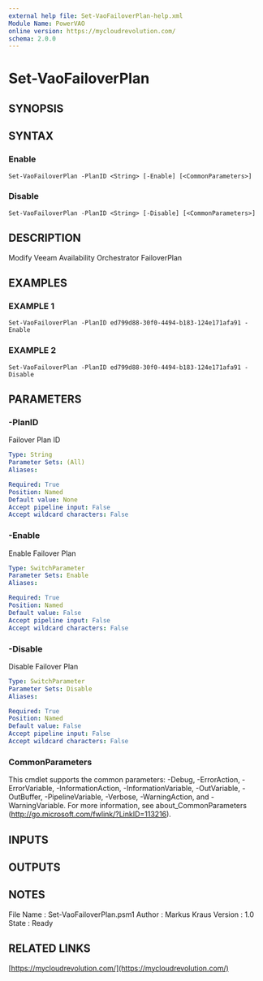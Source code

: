 ```yaml
---
external help file: Set-VaoFailoverPlan-help.xml
Module Name: PowerVAO
online version: https://mycloudrevolution.com/
schema: 2.0.0
---
```


# Set-VaoFailoverPlan

## SYNOPSIS

## SYNTAX

### Enable
```
Set-VaoFailoverPlan -PlanID <String> [-Enable] [<CommonParameters>]
```

### Disable
```
Set-VaoFailoverPlan -PlanID <String> [-Disable] [<CommonParameters>]
```

## DESCRIPTION
Modify Veeam Availability Orchestrator FailoverPlan

## EXAMPLES

### EXAMPLE 1
```
Set-VaoFailoverPlan -PlanID ed799d88-30f0-4494-b183-124e171afa91 -Enable
```

### EXAMPLE 2
```
Set-VaoFailoverPlan -PlanID ed799d88-30f0-4494-b183-124e171afa91 -Disable
```

## PARAMETERS

### -PlanID
Failover Plan ID

```yaml
Type: String
Parameter Sets: (All)
Aliases:

Required: True
Position: Named
Default value: None
Accept pipeline input: False
Accept wildcard characters: False
```

### -Enable
Enable Failover Plan

```yaml
Type: SwitchParameter
Parameter Sets: Enable
Aliases:

Required: True
Position: Named
Default value: False
Accept pipeline input: False
Accept wildcard characters: False
```

### -Disable
Disable Failover Plan

```yaml
Type: SwitchParameter
Parameter Sets: Disable
Aliases:

Required: True
Position: Named
Default value: False
Accept pipeline input: False
Accept wildcard characters: False
```

### CommonParameters
This cmdlet supports the common parameters: -Debug, -ErrorAction, -ErrorVariable, -InformationAction, -InformationVariable, -OutVariable, -OutBuffer, -PipelineVariable, -Verbose, -WarningAction, and -WarningVariable. For more information, see about_CommonParameters (http://go.microsoft.com/fwlink/?LinkID=113216).

## INPUTS

## OUTPUTS

## NOTES
File Name  : Set-VaoFailoverPlan.psm1
Author     : Markus Kraus
Version    : 1.0
State      : Ready

## RELATED LINKS

[https://mycloudrevolution.com/](https://mycloudrevolution.com/)

